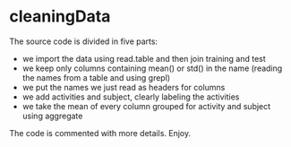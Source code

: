 # cleaningData

The source code is divided in five parts:
- we import the data using read.table and then join training and test
- we keep only columns containing mean() or std() in the name (reading the names from a table and using grepl)
- we put the names we just read as headers for columns
- we add activities and subject, clearly labeling the activities
- we take the mean of every column grouped for activity and subject using aggregate

The code is commented with more details. Enjoy.
